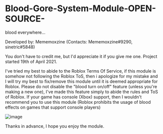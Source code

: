 # Blood-Gore-System-Module-OPEN-SOURCE-
blood everywhere...

Developed by: Mememoxzine (Contacts: Mememoxzine#9290, sinetric#5848)

You don't have to credit me, but I'd appreciate it if you give me one. Project started 19th of April 2021.

I've tried my best to abide to the Roblox Terms Of Service, if this module is somehow not following the Roblox ToS, then i apologize for my mistake and I will try my best to fix/remove this module until it is deemed appropriate for Roblox.
Please do not disable the "blood turn on/off" feature (unless you're making a new one), I've made this feature simply to abide the rules and ToS of Roblox.
If your game has console (Xbox) support, then I wouldn't recommend you to use this module (Roblox prohibits the usage of blood effects on games that support console players)

![image](https://user-images.githubusercontent.com/79014070/123223553-2ce4bd00-d4fb-11eb-9e2e-fa68638b5127.png)

Thanks in advance, I hope you enjoy the module.
